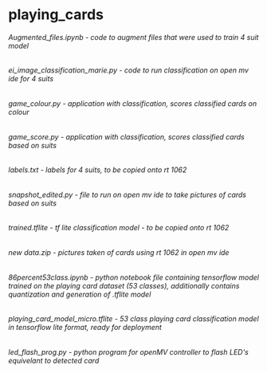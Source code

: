 # playing_cards

###### Augmented_files.ipynb - code to augment files that were used to train 4 suit model
###### ei_image_classification_marie.py - code to run classification on open mv ide for 4 suits
###### game_colour.py - application with classification, scores classified cards on colour
###### game_score.py - application with classification, scores classified cards based on suits
###### labels.txt - labels for 4 suits, to be copied onto rt 1062
###### snapshot_edited.py - file to run on open mv ide to take pictures of cards based on suits
###### trained.tflite - tf lite classification model - to be copied onto rt 1062
###### new data.zip - pictures taken of cards using rt 1062 in open mv ide
###### 86percent53class.ipynb - python notebook file containing tensorflow model trained on the playing card dataset (53 classes), additionally contains quantization and generation of .tflite model
###### playing_card_model_micro.tflite - 53 class playing card classification model in tensorflow lite format, ready for deployment
###### led_flash_prog.py - python program for openMV controller to flash LED's equivelant to detected card



